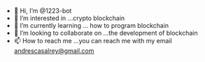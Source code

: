 - 👋 Hi, I’m @1223-bot
- 👀 I’m interested in ...crypto blockchain 
- 🌱 I’m currently learning ... how to program blockchain 
- 💞️ I’m looking to collaborate on ...the development of blockchain 
- 📫 How to reach me ...you can reach me with my email andrescasalrey@gmail.com

<!---
1223-bot/1223-bot is a ✨ special ✨ repository because its `README.md` (this file) appears on your GitHub profile.
You can click the Preview link to take a look at your changes.
--->

